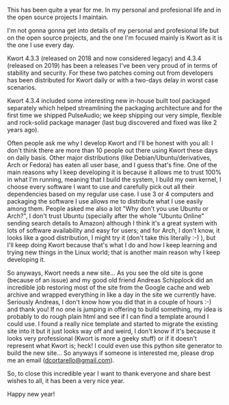 This has been quite a year for me. In my personal and profesional life and in the open source projects I maintain.

I'm not gonna gonna get into details of my personal and profesional life but on the open source projects, and the one I'm focused mainly is Kwort as it is the one I use every day.

Kwort 4.3.3 (released on 2018 and now considered legacy) and 4.3.4 (released on 2019) has been a releases I've been very proud of in terms of stability and security. For these two patches coming out from developers has been distributed for Kwort daily or with a two-days delay in worst case scenarios.

Kwort 4.3.4 included some interesting new in-house built tool packaged separately which helped streamlining the packaging architecture and for the first time we shipped PulseAudio; we keep shipping our very simple, flexible and rock-solid package manager (last bug discovered and fixed was like 2 years ago).

Often people ask me why I develop Kwort and I'll be honest with you all: I don't think there are more than 10 people out there using Kwort these days on daily basis. Other major distributions (like Debian/Ubuntu/derivatives, Arch or Fedora) has eaten all user base, and I guess that's fine. One of the main reasons why I keep developing it is because it allows me to trust 100% in what I'm running, meaning that I build the system, I build my own kernel, I choose every software I want to use and carefully pick out all their dependencies based on my regular use case. I use 3 or 4 computers and packaging the software I use allows me to distribute what I use easily among them.
People asked me also a lot "Why don't you use Ubuntu or Arch?", I don't trust Ubuntu (specially after the whole "Ubuntu Online" sending search details to Amazon) although I think it's a great system with lots of software availability and easy for users; and for Arch, I don't know, it looks like a good distribution, I might try it (don't take this literally :-) ), but I'll keep doing Kwort because that's what I do and how I keep learning and trying new things in the Linux world; that is another main reason why I keep developing it.

So anyways, Kwort needs a new site... As you see the old site is gone (because of an issue) and my good old friend Andreas Schipplock did an incredible job restoring most of the site from the Google cache and web archive and wrapped everything in like a day in the site we currently have. Seriously Andreas, I don't know how you did that in a couple of hours :-) and thank you!
If no one is jumping in offering to build something, my idea is probably to do rough plain html and see if I can find a template around I could use. I found a really nice template and started to migrate the existing site into it but it just looks way off and weird, I don't know if it's because it looks very professional (Kwort is more a geeky stuff) or if it doesn't represent what Kwort is; heck! I could even use this python site generator to build the new site... So anyways if someone is interested me, please drop me an email (<dcortarello@gmail.com>).

So, to close this incredible year I want to thank everyone and share best wishes to all, it has been a very nice year.

Happy new year!


